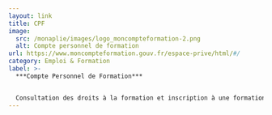 ```yaml
---
layout: link
title: CPF
image:
  src: /monaplie/images/logo_moncompteformation-2.png
  alt: Compte personnel de formation
url: https://www.moncompteformation.gouv.fr/espace-prive/html/#/
category: Emploi & Formation
label: >-
  ***Compte Personnel de Formation***


  Consultation des droits à la formation et inscription à une formation professionnelle
---
```

